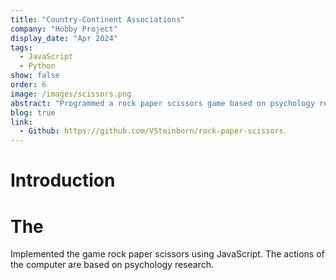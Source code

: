 ```yaml
---
title: "Country-Continent Associations"
company: "Hobby Project"
display_date: "Apr 2024"
tags:
  - JavaScript
  - Python
show: false
order: 6
image: /images/scissors.png
abstract: "Programmed a rock paper scissors game based on psychology research in JavaScript."
blog: true
link:
  - Github: https://github.com/VSteinborn/rock-paper-scissors
---
```


# Introduction

# The

Implemented the game rock paper scissors using JavaScript. The actions of the computer are based on psychology research.
